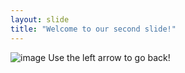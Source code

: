 ```yaml
---
layout: slide
title: "Welcome to our second slide!"
---
```

![image](https://user-images.githubusercontent.com/88060475/127236284-bfc2124b-cc07-409b-b81b-2bd13eb8eac7.png)
Use the left arrow to go back!
